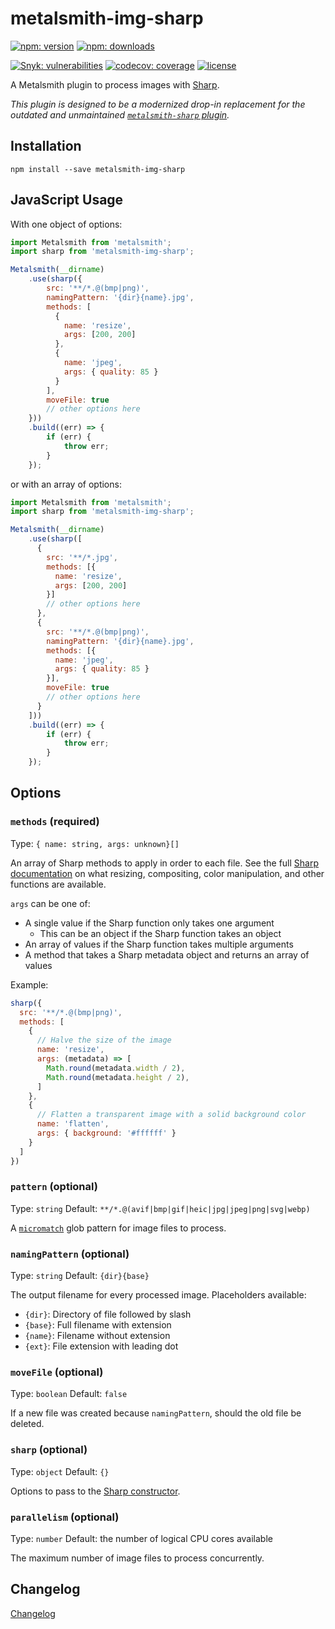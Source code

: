 # metalsmith-img-sharp

[![npm: version](https://img.shields.io/npm/v/metalsmith-img-sharp?color=%23cc3534&label=version&logo=npm&logoColor=white)](https://www.npmjs.com/package/metalsmith-img-sharp)
[![npm: downloads](https://img.shields.io/npm/dw/metalsmith-img-sharp?color=%23cc3534&logo=npm&logoColor=white)](https://www.npmjs.com/package/metalsmith-img-sharp)

[![Snyk: vulnerabilities](https://snyk.io/test/npm/metalsmith-img-sharp/badge.svg)](https://snyk.io/test/npm/metalsmith-img-sharp)
[![codecov: coverage](https://img.shields.io/codecov/c/github/emmercm/metalsmith-plugins?flag=metalsmith-img-sharp&logo=codecov&logoColor=white)](https://codecov.io/gh/emmercm/metalsmith-img-sharp)
[![license](https://img.shields.io/github/license/emmercm/metalsmith-plugins?color=blue)](https://github.com/emmercm/metalsmith-plugins/blob/main/LICENSE)

A Metalsmith plugin to process images with [Sharp](https://sharp.pixelplumbing.com/).

_This plugin is designed to be a modernized drop-in replacement for the outdated and unmaintained [`metalsmith-sharp` plugin](https://github.com/axe312ger/metalsmith-sharp)._

## Installation

```shell
npm install --save metalsmith-img-sharp
```

## JavaScript Usage

With one object of options:

```javascript
import Metalsmith from 'metalsmith';
import sharp from 'metalsmith-img-sharp';

Metalsmith(__dirname)
    .use(sharp({
        src: '**/*.@(bmp|png)',
        namingPattern: '{dir}{name}.jpg',
        methods: [
          {
            name: 'resize',
            args: [200, 200]
          },
          {
            name: 'jpeg',
            args: { quality: 85 }
          }
        ],
        moveFile: true
        // other options here
    }))
    .build((err) => {
        if (err) {
            throw err;
        }
    });
```

or with an array of options:

```javascript
import Metalsmith from 'metalsmith';
import sharp from 'metalsmith-img-sharp';

Metalsmith(__dirname)
    .use(sharp([
      {
        src: '**/*.jpg',
        methods: [{
          name: 'resize',
          args: [200, 200]
        }]
        // other options here
      },
      {
        src: '**/*.@(bmp|png)',
        namingPattern: '{dir}{name}.jpg',
        methods: [{
          name: 'jpeg',
          args: { quality: 85 }
        }],
        moveFile: true
        // other options here
      }
    ]))
    .build((err) => {
        if (err) {
            throw err;
        }
    });
```

## Options

### `methods` (required)

Type: `{ name: string, args: unknown}[]`

An array of Sharp methods to apply in order to each file. See the full [Sharp documentation](https://sharp.pixelplumbing.com/api-operation) on what resizing, compositing, color manipulation, and other functions are available.

`args` can be one of:

- A single value if the Sharp function only takes one argument
  - This can be an object if the Sharp function takes an object
- An array of values if the Sharp function takes multiple arguments
- A method that takes a Sharp metadata object and returns an array of values

Example:

```javascript
sharp({
  src: '**/*.@(bmp|png)',
  methods: [
    {
      // Halve the size of the image
      name: 'resize',
      args: (metadata) => [
        Math.round(metadata.width / 2),
        Math.round(metadata.height / 2),
      ]
    },
    {
      // Flatten a transparent image with a solid background color
      name: 'flatten',
      args: { background: '#ffffff' }
    }
  ]
})
```

### `pattern` (optional)

Type: `string` Default: `**/*.@(avif|bmp|gif|heic|jpg|jpeg|png|svg|webp)`

A [`micromatch`](https://www.npmjs.com/package/micromatch) glob pattern for image files to process.

### `namingPattern` (optional)

Type: `string` Default: `{dir}{base}`

The output filename for every processed image. Placeholders available:

- `{dir}`: Directory of file followed by slash
- `{base}`: Full filename with extension
- `{name}`: Filename without extension
- `{ext}`: File extension with leading dot

### `moveFile` (optional)

Type: `boolean` Default: `false`

If a new file was created because `namingPattern`, should the old file be deleted.

### `sharp` (optional)

Type: `object` Default: `{}`

Options to pass to the [Sharp constructor](https://sharp.pixelplumbing.com/api-constructor).

### `parallelism` (optional)

Type: `number` Default: the number of logical CPU cores available

The maximum number of image files to process concurrently.

## Changelog

[Changelog](./CHANGELOG.md)
